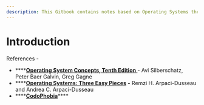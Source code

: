 ```yaml
---
description: This Gitbook contains notes based on Operating Systems theory.
---
```


# Introduction

References -

* \*\*\*\*[**Operating System Concepts, Tenth Edition** ](https://codex.cs.yale.edu/avi/os-book/OS10/index.html)- Avi Silberschatz, Peter Baer Galvin, Greg Gagne
* \*\*\*\*[**Operating Systems: Three Easy Pieces**](https://pages.cs.wisc.edu/~remzi/OSTEP/) **-** Remzi H. Arpaci-Dusseau and Andrea C. Arpaci-Dusseau
* \*\*\*\*[**CodoPhobia**](https://www.youtube.com/channel/UCh3jp-1soljBBdUaWzFBJvQ/playlists)\*\*\*\*



